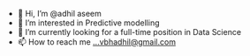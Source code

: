 - 👋 Hi, I’m @adhil aseem
- 👀 I’m interested in Predictive modelling
- 🌱 I’m currently looking for a full-time position in Data Science
- 📫 How to reach me ...vbhadhil@gmail.com

<!---
adhilvbh/adhilvbh is a ✨ special ✨ repository because its `README.md` (this file) appears on your GitHub profile.
You can click the Preview link to take a look at your changes.
--->
